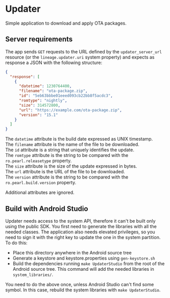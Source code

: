 Updater
=======
Simple application to download and apply OTA packages.


Server requirements
-------------------
The app sends `GET` requests to the URL defined by the `updater_server_url`
resource (or the `lineage.updater.uri` system property) and expects as response
a JSON with the following structure:
```json
{
  "response": [
    {
      "datetime": 1230764400,
      "filename": "ota-package.zip",
      "id": "5eb63bbbe01eeed093cb22bb8f5acdc3",
      "romtype": "nightly",
      "size": 314572800,
      "url": "https://example.com/ota-package.zip",
      "version": "15.1"
    }
  ]
}
```

The `datetime` attribute is the build date expressed as UNIX timestamp.  
The `filename` attribute is the name of the file to be downloaded.  
The `id` attribute is a string that uniquely identifies the update.  
The `romtype` attribute is the string to be compared with the `ro.pearl.releasetype` property.  
The `size` attribute is the size of the update expressed in bytes.  
The `url` attribute is the URL of the file to be downloaded.  
The `version` attribute is the string to be compared with the `ro.pearl.build.version` property.  

Additional attributes are ignored.


Build with Android Studio
-------------------------
Updater needs access to the system API, therefore it can't be built only using
the public SDK. You first need to generate the libraries with all the needed
classes. The application also needs elevated privileges, so you need to sign
it with the right key to update the one in the system partition. To do this:

 - Place this directory anywhere in the Android source tree
 - Generate a keystore and keystore.properties using `gen-keystore.sh`
 - Build the dependencies running `make UpdaterStudio` from the root of the
   Android source tree. This command will add the needed libraries in
   `system_libraries/`.

You need to do the above once, unless Android Studio can't find some symbol.
In this case, rebuild the system libraries with `make UpdaterStudio`.

